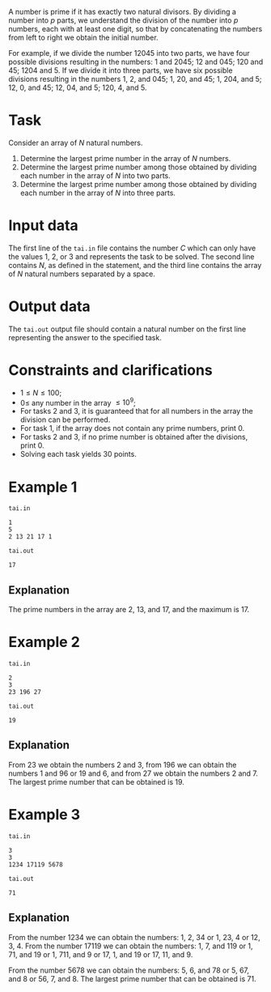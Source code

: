 
A number is prime if it has exactly two natural divisors. By dividing a number into $p$ parts, we understand the division of the number into $p$ numbers, each with at least one digit, so that by concatenating the numbers from left to right we obtain the initial number.

For example, if we divide the number $12045$ into two parts, we have four possible divisions resulting in the numbers: $1$ and $2045$; $12$ and $045$; $120$ and $45$; $1204$ and $5$. If we divide it into three parts, we have six possible divisions resulting in the numbers $1$, $2$, and $045$; $1$, $20$, and $45$; $1$, $204$, and $5$; $12$, $0$, and $45$; $12$, $04$, and $5$; $120$, $4$, and $5$.

# Task

Consider an array of $N$ natural numbers.

1. Determine the largest prime number in the array of $N$ numbers.
2. Determine the largest prime number among those obtained by dividing each number in the array of $N$ into two parts.
3. Determine the largest prime number among those obtained by dividing each number in the array of $N$ into three parts.

# Input data

The first line of the `tai.in` file contains the number $C$ which can only have the values $1$, $2$, or $3$ and represents the task to be solved. The second line contains $N$, as defined in the statement, and the third line contains the array of $N$ natural numbers separated by a space.

# Output data

The `tai.out` output file should contain a natural number on the first line representing the answer to the specified task.

# Constraints and clarifications

* $1 \leq N \leq 100$;
* $0 \leq$ any number in the array $\leq 10^9$;
* For tasks $2$ and $3$, it is guaranteed that for all numbers in the array the division can be performed.
* For task $1$, if the array does not contain any prime numbers, print $0$.
* For tasks $2$ and $3$, if no prime number is obtained after the divisions, print $0$.
* Solving each task yields $30$ points.

# Example 1

`tai.in`
```
1
5
2 13 21 17 1
```

`tai.out`
```
17
```

## Explanation

The prime numbers in the array are $2$, $13$, and $17$, and the maximum is $17$.

# Example 2

`tai.in`
```
2
3
23 196 27
```

`tai.out`
```
19
```

## Explanation

From $23$ we obtain the numbers $2$ and $3$, from $196$ we can obtain the numbers $1$ and $96$ or $19$ and $6$, and from $27$ we obtain the numbers $2$ and $7$. The largest prime number that can be obtained is $19$.

# Example 3

`tai.in`
```
3
3
1234 17119 5678
```

`tai.out`
```
71
```

## Explanation

From the number $1234$ we can obtain the numbers: $1$, $2$, $34$ or $1$, $23$, $4$ or $12$, $3$, $4$. From the number $17119$ we can obtain the numbers: $1$, $7$, and $119$ or $1$, $71$, and $19$ or $1$, $711$, and $9$ or $17$, $1$, and $19$ or $17$, $11$, and $9$. 

From the number $5678$ we can obtain the numbers: $5$, $6$, and $78$ or $5$, $67$, and $8$ or $56$, $7$, and $8$. The largest prime number that can be obtained is $71$.
